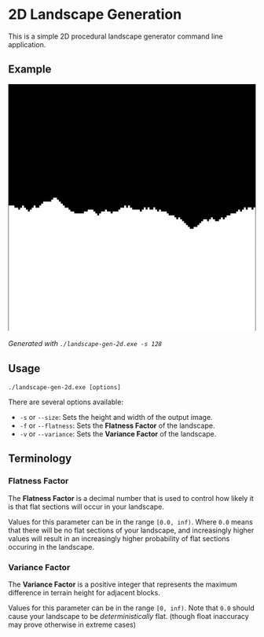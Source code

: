 # 2D Landscape Generation

This is a simple 2D procedural landscape generator command line application.

## Example
![example 1](./screenshots/default_128.png)

*Generated with `./landscape-gen-2d.exe -s 128`*

## Usage

```
./landscape-gen-2d.exe [options]
```

There are several options available:
- `-s` or `--size`: Sets the height and width of the output image.
- `-f` or `--flatness`: Sets the **Flatness Factor** of the landscape.
- `-v` or `--variance`: Sets the **Variance Factor** of the landscape.

## Terminology
### Flatness Factor

The **Flatness Factor** is a decimal number that is used to control how likely it is that flat sections will occur in your landscape.

Values for this parameter can be in the range `[0.0, inf)`. Where `0.0` means that there will be no flat sections of your landscape, and increasingly higher values will result in an increasingly higher probability of flat sections occuring in the landscape.

### Variance Factor

The **Variance Factor** is a positive integer that represents the maximum difference in terrain height for adjacent blocks.

Values for this parameter can be in the range `[0, inf)`. Note that `0.0` should cause your landscape to be *deterministically* flat. (though float inaccuracy may prove otherwise in extreme cases)
